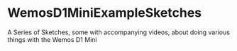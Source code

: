 # WemosD1MiniExampleSketches
A Series of Sketches, some with accompanying videos, about doing various things with the Wemos D1 Mini
